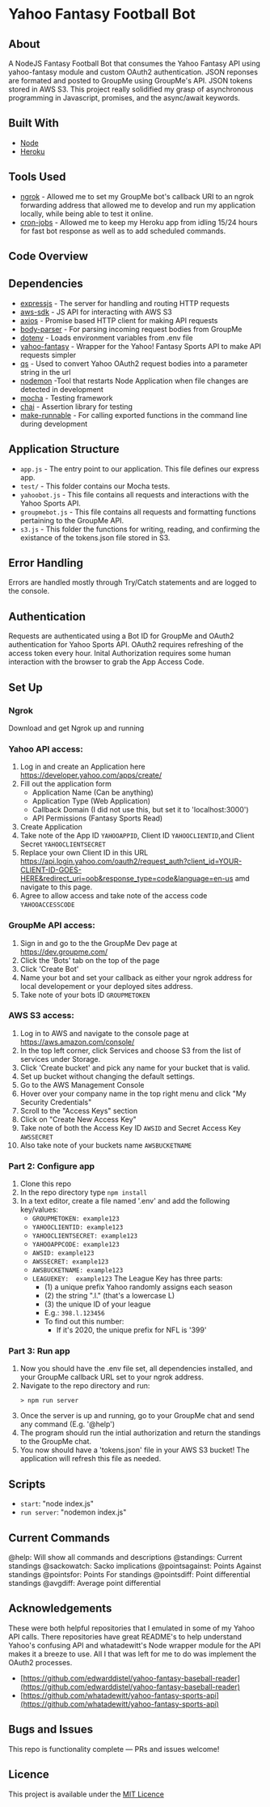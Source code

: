 # Yahoo Fantasy Football Bot

## About

A NodeJS Fantasy Football Bot that consumes the Yahoo Fantasy API using yahoo-fantasy module and custom OAuth2 authentication. JSON reponses are formated and posted to GroupMe using GroupMe's API. JSON tokens stored in AWS S3. This project really solidified my grasp of asynchronous programming in Javascript, promises, and the async/await keywords.

## Built With

* [Node](https://nodejs.org/)
* [Heroku](https://www.heroku.com/)

## Tools Used

- [ngrok](https://ngrok.com/) - Allowed me to set my GroupMe bot's callback URI to an ngrok forwarding address that allowed me to develop and run my application locally, while being able to test it online.
- [cron-jobs](https://cron-job.org/en/) - Allowed me to keep my Heroku app from idling 15/24 hours for fast bot response as well as to add scheduled commands.

## Code Overview

## Dependencies

- [expressjs](https://github.com/expressjs/express) - The server for handling and routing HTTP requests
- [aws-sdk](https://github.com/aws/aws-sdk-js) - JS API for interacting with AWS S3
- [axios](https://github.com/axios/axios) - Promise based HTTP client for making API requests
- [body-parser](https://github.com/expressjs/body-parser#readme) - For parsing incoming request bodies from GroupMe
- [dotenv](https://github.com/motdotla/dotenv#readme) - Loads environment variables from .env file
- [yahoo-fantasy](https://github.com/whatadewitt/yfsapi) - Wrapper for the Yahoo! Fantasy Sports API to make API requests simpler
- [qs](https://github.com/ljharb/qs) - Used to convert Yahoo OAuth2 request bodies into a parameter string in the url
- [nodemon](http://nodemon.io/) -Tool that restarts Node Application when file changes are detected in development
- [mocha](https://mochajs.org/) - Testing framework
- [chai](http://chaijs.com/) - Assertion library for testing
- [make-runnable](https://github.com/super-cache-money/make-runnable#readme) - For calling exported functions in the command line during development

## Application Structure

- `app.js` - The entry point to our application. This file defines our express app.
- `test/` - This folder contains our Mocha tests.
- `yahoobot.js` - This file contains all requests and interactions with the Yahoo Sports API.
- `groupmebot.js` - This file contains all requests and formatting functions pertaining to the GroupMe API.
- `s3.js` - This folder the functions for writing, reading, and confirming the existance of the tokens.json file stored in S3.

## Error Handling

Errors are handled mostly through Try/Catch statements and are logged to the console.

## Authentication

Requests are authenticated using a Bot ID for GroupMe and OAuth2 authentication for Yahoo Sports API. OAuth2 requires refreshing of the access token every hour. Inital Authorization requires some human interaction with the browser to grab the App Access Code.

## Set Up

### Ngrok
Download and get Ngrok up and running

### Yahoo API access:
1. Log in and create an Application here https://developer.yahoo.com/apps/create/
2. Fill out the application form
    - Application Name (Can be anything)
    - Application Type (Web Application)
    - Callback Domain (I did not use this, but set it to 'localhost:3000')
    - API Permissions (Fantasy Sports Read)
3. Create Application
4. Take note of the App ID `YAHOOAPPID`, Client ID `YAHOOCLIENTID`,and Client Secret `YAHOOCLIENTSECRET`
5. Replace your own Client ID in this URL https://api.login.yahoo.com/oauth2/request_auth?client_id=YOUR-CLIENT-ID-GOES-HERE&redirect_uri=oob&response_type=code&language=en-us amd navigate to this page.
6. Agree to allow access and take note of the access code `YAHOOACCESSCODE`

### GroupMe API access:
1. Sign in and go to the the GroupMe Dev page at https://dev.groupme.com/
2. Click the 'Bots' tab on the top of the page
3. Click 'Create Bot'
3. Name your bot and set your callback as either your ngrok address for local developement or your deployed sites address.
4. Take note of your bots ID `GROUPMETOKEN`

### AWS S3 access:

1. Log in to AWS and navigate to the console page at https://aws.amazon.com/console/
2. In the top left corner, click Services and choose S3 from the list of services under Storage.
3. Click 'Create bucket' and pick any name for your bucket that is valid.
4. Set up bucket without changing the default settings.
5. Go to the AWS Management Console
6. Hover over your company name in the top right menu and click "My Security Credentials"
7. Scroll to the "Access Keys" section
8. Click on "Create New Access Key"
9. Take note of both the Access Key ID `AWSID` and Secret Access Key `AWSSECRET`
10. Also take note of your buckets name `AWSBUCKETNAME`


### Part 2: Configure app

1. Clone this repo
2. In the repo directory type `npm install`
3. In a text editor, create a file named '.env' and add the following key/values:
    - `GROUPMETOKEN: example123`
    - `YAHOOCLIENTID: example123`
    - `YAHOOCLIENTSECRET: example123`
    - `YAHOOAPPCODE: example123`
    - `AWSID: example123`
    - `AWSSECRET: example123`
    - `AWSBUCKETNAME: example123`
    - `LEAGUEKEY:  example123`
          The League Key has three parts:
        - (1) a unique prefix Yahoo randomly assigns each season
        - (2) the string ".l." (that's a lowercase L)
        - (3) the unique ID of your league
        - E.g.: `398.l.123456`
        - To find out this number:
            - If it's 2020, the unique prefix for NFL is '399'

### Part 3: Run app

1. Now you should have the .env file set, all dependencies installed, and your GroupMe callback URL set to your ngrok address.
2. Navigate to the repo directory and run:
    ```
    > npm run server
    ```
3. Once the server is up and running, go to your GroupMe chat and send any command (E.g. '@help')
4. The program should run the intial authorization and return the standings to the GroupMe chat.
5. You now should have a 'tokens.json' file in your AWS S3 bucket! The application will refresh this file as needed.

## Scripts

-  `start`: "node index.js"
-  `run server`: "nodemon index.js"

## Current Commands

@help: Will show all commands and descriptions
@standings: Current standings
@sackowatch: Sacko implications
@pointsagainst: Points Against standings
@pointsfor: Points For standings
@pointsdiff: Point differential standings
@avgdiff: Average point differential

## Acknowledgements
These were both helpful repositories that I emulated in some of my Yahoo API calls. There repositories have great README's to help understand Yahoo's confusing API and whatadewitt's Node wrapper module for the API makes it a breeze to use. All I that was left for me to do was implement the OAuth2 processes.
-  [https://github.com/edwarddistel/yahoo-fantasy-baseball-reader](https://github.com/edwarddistel/yahoo-fantasy-baseball-reader)
-  [https://github.com/whatadewitt/yahoo-fantasy-sports-api](https://github.com/whatadewitt/yahoo-fantasy-sports-api)

## Bugs and Issues

This repo is functionality complete — PRs and issues welcome!

## Licence

This project is available under the [MIT Licence](http://opensource.org/licenses/MIT)
